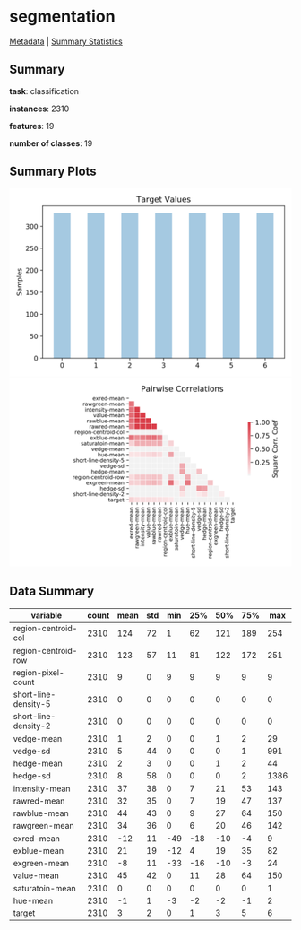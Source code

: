 # segmentation

[Metadata](metadata.yaml) | [Summary Statistics](summary_stats.csv)

## Summary

**task**: classification

**instances**: 2310

**features**: 19

**number of classes**: 19

## Summary Plots

![Labels](label.svg)
![Corr](corr.svg)

## Data Summary

|	variable	|	count	|	mean	|	std	|	min	|	25%	|	50%	|	75%	|	max|
| --- | --- | --- | --- | --- | --- | --- | --- | --- |
|	region-centroid-col	|	2310	|	124	|	72	|	1	|	62	|	121	|	189	|	254
|	region-centroid-row	|	2310	|	123	|	57	|	11	|	81	|	122	|	172	|	251
|	region-pixel-count	|	2310	|	9	|	0	|	9	|	9	|	9	|	9	|	9
|	short-line-density-5	|	2310	|	0	|	0	|	0	|	0	|	0	|	0	|	0
|	short-line-density-2	|	2310	|	0	|	0	|	0	|	0	|	0	|	0	|	0
|	vedge-mean	|	2310	|	1	|	2	|	0	|	0	|	1	|	2	|	29
|	vedge-sd	|	2310	|	5	|	44	|	0	|	0	|	0	|	1	|	991
|	hedge-mean	|	2310	|	2	|	3	|	0	|	0	|	1	|	2	|	44
|	hedge-sd	|	2310	|	8	|	58	|	0	|	0	|	0	|	2	|	1386
|	intensity-mean	|	2310	|	37	|	38	|	0	|	7	|	21	|	53	|	143
|	rawred-mean	|	2310	|	32	|	35	|	0	|	7	|	19	|	47	|	137
|	rawblue-mean	|	2310	|	44	|	43	|	0	|	9	|	27	|	64	|	150
|	rawgreen-mean	|	2310	|	34	|	36	|	0	|	6	|	20	|	46	|	142
|	exred-mean	|	2310	|	-12	|	11	|	-49	|	-18	|	-10	|	-4	|	9
|	exblue-mean	|	2310	|	21	|	19	|	-12	|	4	|	19	|	35	|	82
|	exgreen-mean	|	2310	|	-8	|	11	|	-33	|	-16	|	-10	|	-3	|	24
|	value-mean	|	2310	|	45	|	42	|	0	|	11	|	28	|	64	|	150
|	saturatoin-mean	|	2310	|	0	|	0	|	0	|	0	|	0	|	0	|	1
|	hue-mean	|	2310	|	-1	|	1	|	-3	|	-2	|	-2	|	-1	|	2
|	target	|	2310	|	3	|	2	|	0	|	1	|	3	|	5	|	6
